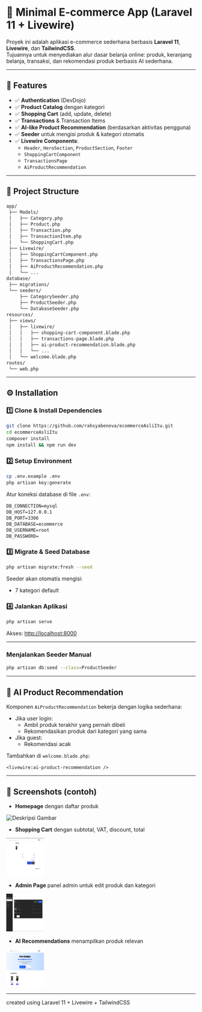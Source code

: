 # 🛒 Minimal E-commerce App (Laravel 11 + Livewire)

Proyek ini adalah aplikasi e-commerce sederhana berbasis **Laravel 11**, **Livewire**, dan **TailwindCSS**.  
Tujuannya untuk menyediakan alur dasar belanja online: produk, keranjang belanja, transaksi, dan rekomendasi produk berbasis AI sederhana.

---

## 🚀 Features

- ✅ **Authentication** (DevDojo)
- ✅ **Product Catalog** dengan kategori
- ✅ **Shopping Cart** (add, update, delete)
- ✅ **Transactions** & Transaction Items
- ✅ **AI-like Product Recommendation** (berdasarkan aktivitas pengguna)
- ✅ **Seeder** untuk mengisi produk & kategori otomatis
- ✅ **Livewire Components**:
  - `Header`, `HeroSection`, `ProductSection`, `Footer`
  - `ShoppingCartComponent`
  - `TransactionsPage`
  - `AiProductRecommendation`

---

## 📂 Project Structure

```
app/
 ├── Models/
 │   ├── Category.php
 │   ├── Product.php
 │   ├── Transaction.php
 │   ├── TransactionItem.php
 │   └── ShoppingCart.php
 ├── Livewire/
 │   ├── ShoppingCartComponent.php
 │   ├── TransactionsPage.php
 │   ├── AiProductRecommendation.php
 │   └── ...
database/
 ├── migrations/
 └── seeders/
     ├── CategorySeeder.php
     ├── ProductSeeder.php
     └── DatabaseSeeder.php
resources/
 ├── views/
 │   ├── livewire/
 │   │   ├── shopping-cart-component.blade.php
 │   │   ├── transactions-page.blade.php
 │   │   ├── ai-product-recommendation.blade.php
 │   │   └── ...
 │   └── welcome.blade.php
routes/
 └── web.php
```

---

## ⚙️ Installation

### 1️⃣ Clone & Install Dependencies
```sh
git clone https://github.com/rahsyabenova/ecommerceAsliItu.git
cd ecommerceAsliItu
composer install
npm install && npm run dev
```

### 2️⃣ Setup Environment
```sh
cp .env.example .env
php artisan key:generate
```

Atur koneksi database di file `.env`:

```env
DB_CONNECTION=mysql
DB_HOST=127.0.0.1
DB_PORT=3306
DB_DATABASE=ecommerce
DB_USERNAME=root
DB_PASSWORD=
```

### 3️⃣ Migrate & Seed Database
```sh
php artisan migrate:fresh --seed
```

Seeder akan otomatis mengisi:
- 7 kategori default

### 4️⃣ Jalankan Aplikasi
```sh
php artisan serve
```

Akses: [http://localhost:8000](http://localhost:8000)

---

### Menjalankan Seeder Manual
```sh
php artisan db:seed --class=ProductSeeder
```

---

## 🤖 AI Product Recommendation

Komponen `AiProductRecommendation` bekerja dengan logika sederhana:
- Jika user login:
  - Ambil produk terakhir yang pernah dibeli
  - Rekomendasikan produk dari kategori yang sama
- Jika guest:
  - Rekomendasi acak

Tambahkan di `welcome.blade.php`:
```blade
<livewire:ai-product-recommendation />
```

---

## 📸 Screenshots (contoh)

- **Homepage** dengan daftar produk  

![Deskripsi Gambar](/assets/)

- **Shopping Cart** dengan subtotal, VAT, discount, total  
<img src="assets/cart.png" alt="Logo" width="100" height="100">

- **Admin Page** panel admin untuk edit produk dan kategori  
<img src="assets/productadmin.png" alt="Logo" width="100" height="100">

- **AI Recommendations** menampilkan produk relevan  
<img src="assets/dashboardlogin.png" alt="Logo" width="100" height="100">

---

created using Laravel 11 + Livewire + TailwindCSS
